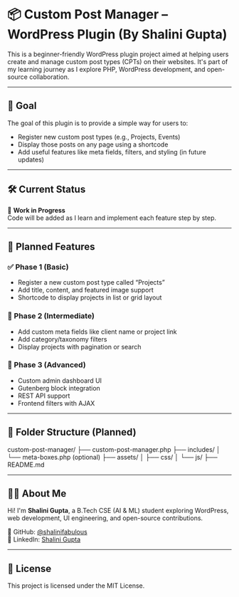 # 📦 Custom Post Manager – WordPress Plugin (By Shalini Gupta)

This is a beginner-friendly WordPress plugin project aimed at helping users create and manage custom post types (CPTs) on their websites. It's part of my learning journey as I explore PHP, WordPress development, and open-source collaboration.

---

## 🎯 Goal

The goal of this plugin is to provide a simple way for users to:
- Register new custom post types (e.g., Projects, Events)
- Display those posts on any page using a shortcode
- Add useful features like meta fields, filters, and styling (in future updates)

---

## 🛠️ Current Status

🚧 **Work in Progress**  
Code will be added as I learn and implement each feature step by step.

---

## 🔧 Planned Features

### ✅ Phase 1 (Basic)
- Register a new custom post type called “Projects”
- Add title, content, and featured image support
- Shortcode to display projects in list or grid layout

### 🔁 Phase 2 (Intermediate)
- Add custom meta fields like client name or project link
- Add category/taxonomy filters
- Display projects with pagination or search

### 🌟 Phase 3 (Advanced)
- Custom admin dashboard UI
- Gutenberg block integration
- REST API support
- Frontend filters with AJAX

---

## 📁 Folder Structure (Planned)

custom-post-manager/
├── custom-post-manager.php
├── includes/
│ └── meta-boxes.php (optional)
├── assets/
│ ├── css/
│ └── js/
├── README.md


---

## 👩‍💻 About Me

Hi! I'm **Shalini Gupta**, a B.Tech CSE (AI & ML) student exploring WordPress, web development, UI engineering, and open-source contributions.

📌 GitHub: [@shalinifabulous](https://github.com/shalinifabulous)  
📌 LinkedIn: [Shalini Gupta](https://linkedin.com/in/shalini-gupta-414298310/)

---

## 📜 License

This project is licensed under the MIT License.
